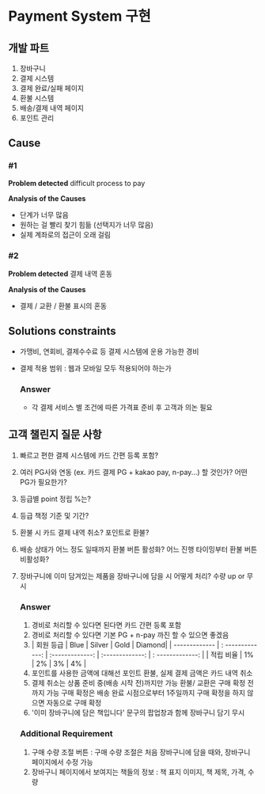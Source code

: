 # Payment System 구현

## 개발 파트
1. 장바구니
2. 결제 시스템
3. 결제 완료/실패 페이지
4. 환불 시스템
5. 배송/결제 내역 페이지
6. 포인트 관리

## Cause

### #1

**Problem detected** difficult process to pay

**Analysis of the Causes**
 - 단계가 너무 많음
 - 원하는 걸 빨리 찾기 힘듦 (선택지가 너무 많음)
 - 실제 계좌로의 접근이 오래 걸림

### #2

**Problem detected** 결제 내역 혼동

**Analysis of the Causes**
 - 결제 / 교환 / 환불 표시의 혼동


## Solutions constraints
- 가맹비, 연회비, 결제수수료 등 결제 시스템에 운용 가능한 경비

- 결제 적용 범위 : 웹과 모바일 모두 적용되어야 하는가

	### Answer
	- 각 결제 서비스 별 조건에 따른 가격표 준비 후 고객과 의논 필요
  

## 고객 챌린지 질문 사항

1. 빠르고 편한 결제 시스템에 카드 간편 등록 포함?
2. 여러 PG사와 연동 (ex. 카드 결제 PG + kakao pay, n-pay...) 할 것인가? 어떤 PG가 필요한가?
3. 등급별 point 정립 %는?
4. 등급 책정 기준 및 기간?
5. 환불 시 카드 결제 내역 취소? 포인트로 환불?
6. 배송 상태가 어느 정도 일때까지 환불 버튼 활성화? 어느 진행 타이밍부터 환불 버튼 비활성화?
7. 장바구니에 이미 담겨있는 제품을 장바구니에 담을 시 어떻게 처리? 수량 up or 무시

	### Answer
	1. 경비로 처리할 수 있다면 된다면 카드 간편 등록 포함
	2. 경비로 처리할 수 있다면 기본 PG + n-pay 까진 할 수 있으면 좋겠음
	3. | 회원 등급 | Blue | Silver | Gold | Diamond|
	   | ------------- | : -------------: |  :-------------: |  :-------------: | : -------------: |
	   | 적립 비율 | 1% | 2% | 3% | 4% |
	4. 포인트를 사용한 금액에 대해선 포인트 환불, 실제 결제 금액은 카드 내역 취소
	5. 결제 취소는 상품 준비 중(배송 시작 전)까지만 가능
	   환불/ 교환은 구매 확정 전까지 가능
	   구매 확정은 배송 완료 시점으로부터 1주일까지 구매 확정을 하지 않으면 자동으로 구매 확정
	6. '이미 장바구니에 담은 책입니다' 문구의 팝업창과 함께 장바구니 담기 무시

	### Additional Requirement
	1. 구매 수량 조절 버튼 : 구매 수량 조절은 처음 장바구니에 담을 때와, 장바구니 페이지에서 수정 가능
	2. 장바구니 페이지에서 보여지는 책들의 정보 : 책 표지 이미지, 책 제목, 가격, 수량

